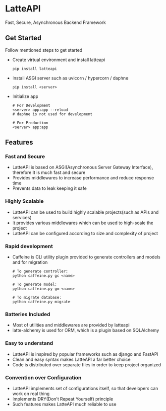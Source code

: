 # LatteAPI
Fast, Secure, Asynchronous Backend Framework

## Get Started
Follow mentioned steps to get started

+ Create virtual environment and install latteapi
  ```shell
  pip install latteapi
  ```

+ Install ASGI server such as uvicorn / hypercorn / daphne
  ```shell
  pip install <server>
  ```

+ Initialize app
  ```shell
  # For Development
  <server> app:app --reload 
  # daphne is not used for development

  # For Production
  <server> app:app
  ```

## Features
### Fast and Secure
+ LatteAPI is based on ASGI(Asynchronous Server Gateway Interface), therefore It is much fast and secure
+ Provides middlewares to increase performance and reduce response time
+ Prevents data to leak keeping it safe

### Highly Scalable
+ LatteAPI can be used to build highly scalable projects(such as APIs and services)
+ It provides various middlewares which can be used to high-scale the project
+ LatteAPI can be configured according to size and complexity of project

### Rapid development
+ Caffeine is CLI utility plugin provided to generate controllers and models and for migration
  ```shell
  # To generate controller:
  python caffeine.py gc <name>

  # To generate model:
  python caffeine.py gm <name>

  # To migrate database:
  python caffeine.py migrate
  ```

### Batteries Included
+ Most of utilities and middlewares are provided by latteapi
+ latte-alchemy is used for ORM, which is a plugin based on SQLAlchemy

### Easy to understand
+ LatteAPI is inspired by popular frameworks such as django and FastAPI
+ Clean and easy syntax makes LatteAPI a far better choice
+ Code is distributed over separate files in order to keep project organized

### Convention over Configuration
+ LatteAPI implements set of configurations itself, so that developers can work on real thing
+ Implements DRY(Don't Repeat Yourself) principle
+ Such features makes LatteAPI much reliable to use
